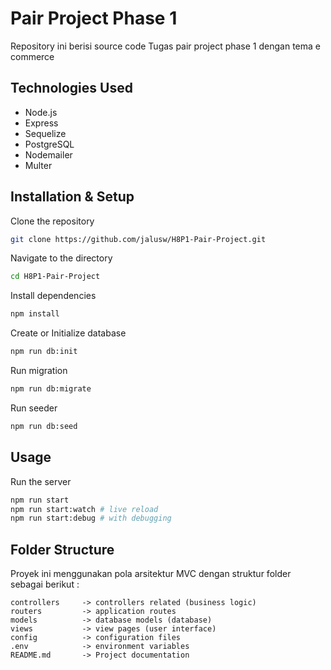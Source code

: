 # Pair Project Phase 1

Repository ini berisi source code Tugas pair project phase 1 dengan tema e commerce

## Technologies Used

- Node.js
- Express
- Sequelize
- PostgreSQL
- Nodemailer
- Multer

## Installation & Setup

Clone the repository

```bash
git clone https://github.com/jalusw/H8P1-Pair-Project.git
```

Navigate to the directory

```bash
cd H8P1-Pair-Project
```

Install dependencies

```bash
npm install
```

Create or Initialize database

```bash
npm run db:init
```

Run migration

```bash
npm run db:migrate
```

Run seeder

```bash
npm run db:seed
```

## Usage

Run the server

```bash
npm run start
npm run start:watch # live reload
npm run start:debug # with debugging
```

## Folder Structure

Proyek ini menggunakan pola arsitektur MVC dengan struktur folder sebagai
berikut :

```
controllers     -> controllers related (business logic)
routers         -> application routes
models          -> database models (database)
views           -> view pages (user interface)
config          -> configuration files
.env            -> environment variables
README.md       -> Project documentation
```
